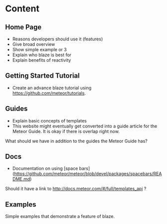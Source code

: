 # Content

## Home Page

- Reasons developers should use it (features)
- Give broad overview
- Show simple example or 3
- Explain who blaze is best for
- Explain benefits of reactivity

## Getting Started Tutorial
- Create an advance blaze tutorial using https://github.com/meteor/tutorials.

## Guides
- Explain basic concepts of templates
- This website might eventually get converted into a guide article for the Meteor Guide. It is okay if there is overlap right now.

What should we have in addition to the guides the Meteor Guide has?

## Docs
- Documentation on using [space bars] (https://github.com/meteor/meteor/blob/devel/packages/spacebars/README.md)

Should it have a link to http://docs.meteor.com/#/full/templates_api ? 

## Examples
Simple examples that demonstrate a feature of blaze.
